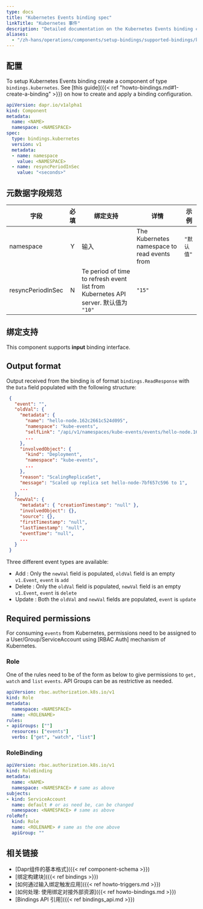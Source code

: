 ```yaml
---
type: docs
title: "Kubernetes Events binding spec"
linkTitle: "Kubernetes 事件"
description: "Detailed documentation on the Kubernetes Events binding component"
aliases:
  - "/zh-hans/operations/components/setup-bindings/supported-bindings/kubernetes-binding/"
---
```


## 配置

To setup Kubernetes Events binding create a component of type `bindings.kubernetes`. See [this guide]({{< ref "howto-bindings.md#1-create-a-binding" >}}) on how to create and apply a binding configuration.


```yaml
apiVersion: dapr.io/v1alpha1
kind: Component
metadata:
  name: <NAME>
  namespace: <NAMESPACE>
spec:
  type: bindings.kubernetes
  version: v1
  metadata:
  - name: namespace
    value: <NAMESPACE>
  - name: resyncPeriodInSec
    value: "<seconds>"
```

## 元数据字段规范

| 字段                | 必填 | 绑定支持                                                                            | 详情                                           | 示例      |
| ----------------- |:--:| ------------------------------------------------------------------------------- | -------------------------------------------- | ------- |
| namespace         | Y  | 输入                                                                              | The Kubernetes namespace to read events from | `"默认值"` |
| resyncPeriodInSec | N  | Te period of time to refresh event list from Kubernetes API server. 默认值为 `"10"` | `"15"`                                       |         |

## 绑定支持

This component supports **input** binding interface.

## Output format

Output received from the binding is of format `bindings.ReadResponse` with the `Data` field populated with the following structure:

```json
 {
   "event": "",
   "oldVal": {
     "metadata": {
       "name": "hello-node.162c2661c524d095",
       "namespace": "kube-events",
       "selfLink": "/api/v1/namespaces/kube-events/events/hello-node.162c2661c524d095",
       ...
     },
     "involvedObject": {
       "kind": "Deployment",
       "namespace": "kube-events",
       ...
     },
     "reason": "ScalingReplicaSet",
     "message": "Scaled up replica set hello-node-7bf657c596 to 1",
     ...
   },
   "newVal": {
     "metadata": { "creationTimestamp": "null" },
     "involvedObject": {},
     "source": {},
     "firstTimestamp": "null",
     "lastTimestamp": "null",
     "eventTime": "null",
     ...
   }
 }
```
Three different event types are available:
- Add : Only the `newVal` field is populated, `oldVal` field is an empty `v1.Event`, `event` is `add`
- Delete : Only the `oldVal` field is populated, `newVal` field is an empty `v1.Event`, `event` is `delete`
- Update : Both the `oldVal` and `newVal` fields are populated,  `event` is `update`

## Required permissions

For consuming `events` from Kubernetes, permissions need to be assigned to a User/Group/ServiceAccount using [RBAC Auth] mechanism of Kubernetes.

### Role

One of the rules need to be of the form as below to give permissions to `get, watch` and `list` `events`. API Groups can be as restrictive as needed.

```yaml
apiVersion: rbac.authorization.k8s.io/v1
kind: Role
metadata:
  namespace: <NAMESPACE>
  name: <ROLENAME>
rules:
- apiGroups: [""]
  resources: ["events"]
  verbs: ["get", "watch", "list"]
```

### RoleBinding

```yaml
apiVersion: rbac.authorization.k8s.io/v1
kind: RoleBinding
metadata:
  name: <NAME>
  namespace: <NAMESPACE> # same as above
subjects:
- kind: ServiceAccount
  name: default # or as need be, can be changed
  namespace: <NAMESPACE> # same as above
roleRef:
  kind: Role
  name: <ROLENAME> # same as the one above
  apiGroup: ""
```

## 相关链接

- [Dapr组件的基本格式]({{< ref component-schema >}})
- [绑定构建块]({{< ref bindings >}})
- [如何通过输入绑定触发应用]({{< ref howto-triggers.md >}})
- [如何处理: 使用绑定对接外部资源]({{< ref howto-bindings.md >}})
- [Bindings API 引用]({{< ref bindings_api.md >}})
